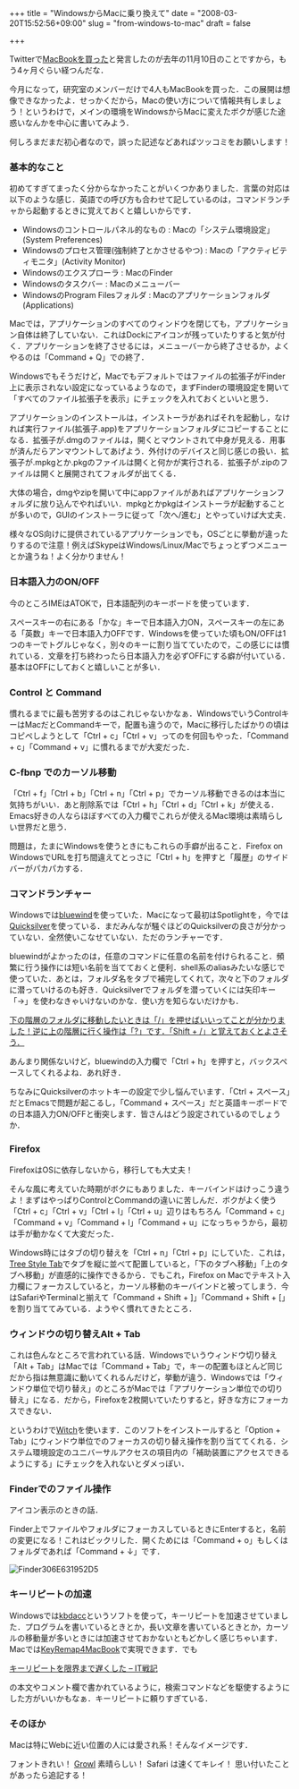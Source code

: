 +++
title = "WindowsからMacに乗り換えて"
date = "2008-03-20T15:52:56+09:00"
slug = "from-windows-to-mac"
draft = false

+++

<p>Twitterで<a href="http://twitter.com/june29/statuses/402698672">MacBookを買った</a>と発言したのが去年の11月10日のことですから，もう4ヶ月ぐらい経つんだな．</p>
<p>今月になって，研究室のメンバーだけで4人もMacBookを買った．この展開は想像できなかったよ．せっかくだから，Macの使い方について情報共有しましょう！というわけで，メインの環境をWindowsからMacに変えたボクが感じた途惑いなんかを中心に書いてみよう．</p>
<p>何しろまだまだ初心者なので，誤った記述などあればツッコミをお願いします！</p>
<h3>基本的なこと</h3>
<p>初めてすぎてまったく分からなかったことがいくつかありました．言葉の対応は以下のような感じ．英語での呼び方も合わせて記しているのは，コマンドランチャから起動するときに覚えておくと嬉しいからです．</p>
<ul>
<li>Windowsのコントロールパネル的なもの : Macの「システム環境設定」(System Preferences)</li>
<li>Windowsのプロセス管理(強制終了とかさせるやつ) : Macの「アクティビティモニタ」(Activity Monitor)</li>
<li>Windowsのエクスプローラ : MacのFinder</li>
<li>Windowsのタスクバー : Macのメニューバー</li>
<li>WindowsのProgram Filesフォルダ : Macのアプリケーションフォルダ(Applications)</li>
</ul>
<p>Macでは，アプリケーションのすべてのウィンドウを閉じても，アプリケーション自体は終了していない．これはDockにアイコンが残っていたりすると気が付く．アプリケーションを終了させるには，メニューバーから終了させるか，よくやるのは「Command + Q」での終了．</p>
<p>Windowsでもそうだけど，Macでもデフォルトではファイルの拡張子がFinder上に表示されない設定になっているようなので，まずFinderの環境設定を開いて「すべてのファイル拡張子を表示」にチェックを入れておくといいと思う．</p>
<p>アプリケーションのインストールは，インストーラがあればそれを起動し，なければ実行ファイル(拡張子.app)をアプリケーションフォルダにコピーすることになる．拡張子が.dmgのファイルは，開くとマウントされて中身が見える．用事が済んだらアンマウントしてあげよう．外付けのデバイスと同じ感じの扱い．拡張子が.mpkgとか.pkgのファイルは開くと何かが実行される．拡張子が.zipのファイルは開くと展開されてフォルダが出てくる．</p>
<p>大体の場合，dmgやzipを開いて中にappファイルがあればアプリケーションフォルダに放り込んでやればいい．mpkgとかpkgはインストーラが起動することが多いので，GUIのインストーラに従って「次へ/進む」とやっていけば大丈夫．</p>
<p>様々なOS向けに提供されているアプリケーションでも，OSごとに挙動が違ったりするので注意！例えばSkypeはWindows/Linux/Macでちょっとずつメニューとか違うね！よく分かりません！</p>
<h3>日本語入力のON/OFF</h3>
<p>今のところIMEはATOKで，日本語配列のキーボードを使っています．</p>
<p>スペースキーの右にある「かな」キーで日本語入力ON，スペースキーの左にある「英数」キーで日本語入力OFFです．Windowsを使っていた頃もON/OFFは1つのキーでトグルじゃなく，別々のキーに割り当てていたので，この感じには慣れている．文章を打ち終わったら日本語入力を必ずOFFにする癖が付いている．基本はOFFにしておくと嬉しいことが多い．</p>
<h3>Control と Command</h3>
<p>慣れるまでに最も苦労するのはこれじゃないかなぁ．WindowsでいうControlキーはMacだとCommandキーで，配置も違うので，Macに移行したばかりの頃はコピペしようとして「Ctrl + c」「Ctrl + v」ってのを何回もやった．「Command + c」「Command + v」に慣れるまでが大変だった．</p>
<h3>C-fbnp でのカーソル移動</h3>
<p>「Ctrl + f」「Ctrl + b」「Ctrl + n」「Ctrl + p」でカーソル移動できるのは本当に気持ちがいい．あと削除系では「Ctrl + h」「Ctrl + d」「Ctrl + k」が使える．Emacs好きの人ならほぼすべての入力欄でこれらが使えるMac環境は素晴らしい世界だと思う．</p>
<p>問題は，たまにWindowsを使うときにもこれらの手癖が出ること．Firefox on WindowsでURLを打ち間違えてとっさに「Ctrl + h」を押すと「履歴」のサイドバーがパカパカする．</p>
<h3>コマンドランチャー</h3>
<p>Windowsでは<a href="http://cspace.s2.xrea.com/software/bluewind/">bluewind</a>を使っていた．Macになって最初はSpotlightを，今では<a href="http://blacktree.com/">Quicksilver</a>を使っている．まだみんなが騒ぐほどのQuicksilverの良さが分かっていない．全然使いこなせていない．ただのランチャーです．</p>
<p>bluewindがよかったのは，任意のコマンドに任意の名前を付けられること．頻繁に行う操作には短い名前を当てておくと便利．shell系のaliasみたいな感じで使っていた．あとは，フォルダ名をタブで補完してくれて，次々と下のフォルダに潜っていけるのも好き．Quicksilverでフォルダを潜っていくには矢印キー「→」を使わなきゃいけないのかな．使い方を知らないだけかも．</p>
<p><ins datetime="2008-03-22T07:19:38+00:00">下の階層のフォルダに移動したいときは「/」を押せばいいってことが分かりました！逆に上の階層に行く操作は「?」です．「Shift + /」と覚えておくとよさそう．</ins></p>
<p>あんまり関係ないけど，bluewindの入力欄で「Ctrl + h」を押すと，バックスペースしてくれるよね．あれ好き．</p>
<p>ちなみにQuicksilverのホットキーの設定で少し悩んでいます．「Ctrl + スペース」だとEmacsで問題が起こるし，「Command + スペース」だと英語キーボードでの日本語入力ON/OFFと衝突します．皆さんはどう設定されているのでしょうか．</p>
<h3>Firefox</h3>
<p>FirefoxはOSに依存しないから，移行しても大丈夫！</p>
<p>そんな風に考えていた時期がボクにもありました．キーバインドはけっこう違うよ！まずはやっぱりControlとCommandの違いに苦しんだ．ボクがよく使う「Ctrl + c」「Ctrl + v」「Ctrl + l」「Ctrl + u」辺りはもちろん「Command + c」「Command + v」「Command + l」「Command + u」になっちゃうから，最初は手が動かなくて大変だった．</p>
<p>Windows時にはタブの切り替えを「Ctrl + n」「Ctrl + p」にしていた．これは，<a href="http://piro.sakura.ne.jp/xul/_treestyletab.html">Tree Style Tab</a>でタブを縦に並べて配置していると，「下のタブへ移動」「上のタブへ移動」が直感的に操作できるから．でもこれ，Firefox on Macでテキスト入力欄にフォーカスしていると，カーソル移動のキーバインドと被ってしまう．今はSafariやTerminalと揃えて「Command + Shift + ]」「Command + Shift + [」を割り当ててみている．ようやく慣れてきたところ．</p>
<h3>ウィンドウの切り替えAlt + Tab</h3>
<p>これは色んなところで言われている話．Windowsでいうウィンドウ切り替え「Alt + Tab」はMacでは「Command + Tab」で，キーの配置もほとんど同じだから指は無意識に動いてくれるんだけど，挙動が違う．Windowsでは「ウィンドウ単位で切り替え」のところがMacでは「アプリケーション単位での切り替え」になる．だから，Firefoxを2枚開いていたりすると，好きな方にフォーカスできない．</p>
<p>というわけで<a href="http://www.manytricks.com/witch/">Witch</a>を使います．このソフトをインストールすると「Option + Tab」にウィンドウ単位でのフォーカスの切り替え操作を割り当ててくれる．システム環境設定のユニバーサルアクセスの項目内の「補助装置にアクセスできるようにする」にチェックを入れないとダメっぽい．</p>
<h3>Finderでのファイル操作</h3>
<p>アイコン表示のときの話．</p>
<p>Finder上でファイルやフォルダにフォーカスしているときにEnterすると，名前の変更になる！これはビックリした．開くためには「Command + o」もしくはフォルダであれば「Command + ↓」です．</p>
<p><img src="http://img.skitch.com/20080320-bjri2ardgqc4jim8xpu9xibhnj.png" alt="Finder306E631952D5"/></p>
<h3>キーリピートの加速</h3>
<p>Windowsでは<a href="http://www.jsdlab.co.jp/~kei/download/index.html">kbdacc</a>というソフトを使って，キーリピートを加速させていました．プログラムを書いているときとか，長い文章を書いているときとか，カーソルの移動量が多いときには加速させておかないともどかしく感じちゃいます．Macでは<a href="http://www.pqrs.org/tekezo/macosx/keyremap4macbook/index.html.ja">KeyRemap4MacBook</a>で実現できます．でも</p>
<p><a href="http://d.hatena.ne.jp/amachang/20080311/1205220291">キーリピートを限界まで遅くした &#8211; IT戦記</a></p>
<p>の本文やコメント欄で書かれているように，検索コマンドなどを駆使するようにした方がいいかもなぁ．キーリピートに頼りすぎている．</p>
<h3>そのほか</h3>
<p>Macは特にWebに近い位置の人には愛され系！そんなイメージです．</p>
<p>フォントきれい！ <a href="http://growl.info/">Growl</a> 素晴らしい！ Safari は速くてキレイ！ 思い付いたことがあったら追記する！</p>
